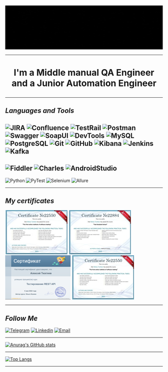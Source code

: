 [![Header](https://github.com/TyukhteevAM/TyukhteevAM/blob/main/Assets/Header.gif)](https://qaschool.ru/students/a_tyuhteev/)
***
# <p align="center">I'm a Middle manual QA Engineer and a Junior Automation Engineer</p>
***
##  **_Languages and Tools_**
![JIRA](https://img.shields.io/badge/JIRA-000000?style=for-the-badge&logo=JIRA&logoColor=136BE1)
![Confluence](https://img.shields.io/badge/Confluence-000000?style=for-the-badge&logo=Confluence&logoColor=136BE1)
![TestRail](https://img.shields.io/badge/TestRail-000000?style=for-the-badge&logo=TestRail&logoColor=136BE1)
![Postman](https://img.shields.io/badge/Postman-000000?style=for-the-badge&logo=Postman&logoColor=F76935)
![Swagger](https://img.shields.io/badge/Swagger-000000?style=for-the-badge&logo=Swagger&logoColor=7EDE2B)
![SoapUI](https://img.shields.io/badge/SoapUI-000000?style=for-the-badge&logo=SoapUI&logoColor=7EDE2B)
![DevTools](https://img.shields.io/badge/DevTools-000000?style=for-the-badge&logo=GoogleChrome&logoColor=E13528)
![MySQL](https://img.shields.io/badge/MySQL-000000?style=for-the-badge&logo=MySQL&logoColor=007979)
![PostgreSQL](https://img.shields.io/badge/PostgreSQL-000000?style=for-the-badge&logo=PostgreSQL&logoColor=2E5C8B)
![Git](https://img.shields.io/badge/Git-000000?style=for-the-badge&logo=Git&logoColor=E44D30)
![GitHub](https://img.shields.io/badge/GitHub-000000?style=for-the-badge&logo=GitHub&logoColor=11111)
![Kibana](https://img.shields.io/badge/Kibana-000000?style=for-the-badge&logo=Kibana&logoColor=E44A90)
![Jenkins](https://img.shields.io/badge/Jenkins-000000?style=for-the-badge&logo=Jenkins&logoColor=#D33833)
![Kafka](https://img.shields.io/badge/Kafka-000000?style=for-the-badge&logo=Kafka&logoColor=#D33833)
---
![Fiddler](https://img.shields.io/badge/Fiddler-000000?style=for-the-badge&logo=Fiddler&logoColor=E44A90)
![Charles](https://img.shields.io/badge/Charles-000000?style=for-the-badge&logo=Charles&logoColor=E44A90)
![AndroidStudio](https://img.shields.io/badge/AndroidStudio-000000?style=for-the-badge&logo=AndroidStudio&logoColor=4CE489)
---
![Python](https://img.shields.io/badge/Python-000000?style=for-the-badge&logo=Python&logoColor=3F79AA)
![PyTest](https://img.shields.io/badge/PyTest-000000?style=for-the-badge&logo=PyTest&logoColor=C0C901)
![Selenium](https://img.shields.io/badge/Selenium-000000?style=for-the-badge&logo=Selenium&logoColor=#00AE00)
![Allure](https://img.shields.io/badge/Allure-000000?style=for-the-badge&logo=Allure&logoColor=C0C901)
***
## **_My certificates_**
[![POINT](https://github.com/TyukhteevAM/TyukhteevAM/blob/main/Assets/POINT.jpg)](https://qaschool.ru/school-center/certificate.php?id=22550&lang=en)
[![School of Test Analytics](https://github.com/TyukhteevAM/TyukhteevAM/blob/main/Assets/School%20of%20Test%20Analytics.jpg)](https://qaschool.ru/school-center/certificate.php?id=22884&lang=en)
[![REST API](https://github.com/TyukhteevAM/TyukhteevAM/blob/main/Assets/REST%20API(small).png)](https://github.com/TyukhteevAM/TyukhteevAM/blob/main/Assets/REST%20API.png)
[![Pre-Intermediate Business English Course (A2)](https://github.com/TyukhteevAM/TyukhteevAM/blob/main/Assets/English(A2).jpg)](https://qaschool.ru/school-center/certificate.php?id=22854&lang=en)
***
## **_Follow Me_**
[![Telegram](https://img.shields.io/badge/-Telegram-0088cc?style=flat-square&logo=Telegram&logoColor=white)](https://t.me/TAM_1985)
[![Linkedin](https://img.shields.io/badge/-LinkedIn-0e76a8?style=flat-square&logo=Linkedin&logoColor=white)](http://www.linkedin.com/in/tyukhteevam)
[![Email](https://img.shields.io/badge/Email-3b5998?style=flat-square&logo=Email&logoColor=white)](mailto:discofan@yandex.ru)
***
[![Anurag's GitHub stats](https://github-readme-stats.vercel.app/api?username=TyukhteevAM&show_icons=true&include_all_commits=true&theme=buefy&hide_border=true)](https://github.com/anuraghazra/github-readme-stats)
***
[![Top Langs](https://github-readme-stats.vercel.app/api/top-langs/?username=TyukhteevAM&layout=compact&show_icons=true)](https://github.com/anuraghazra/github-readme-stats)
***

